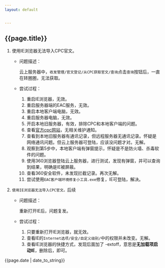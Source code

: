 ```yaml
---
layout: default


---
```


## {{page.title}}

1. 使用IE浏览器无法导入CPC官文。
    
    - 问题描述：
    
      云上服务器中，`收发管理/官文登记/从CPC获取官文/查询`点击`查询`按钮后，一直在转圈圈，无法获取。
    
    - 尝试过程：
      1. 重启IE浏览器，无效。
      2. 重启服务器端的EAC服务，无效。
      3. 重启本地客户端电脑，无效。
      4. 重启服务器电脑，无效。
      5. 开启本地旧服务器，有效，排除CPC和本地客户端的问题。
      6. 查看[官方cpc网站](http://cponline.cnipa.gov.cn/)，无相关维护通知。
      7. 查看到本地旧服务器有通讯记录，但远程服务器无通讯记录。怀疑是网络通讯问题。但云上服务器可登陆，应该没问题才对。无解。
      8. 观察到第5步中，本地客户端有弹窗提示，怀疑是不是防火墙、杀毒软件的问题。
      9. 使用360浏览器登陆云上服务器，进行测试，发现有弹窗，并可以查询到结果，明确是IE被屏蔽。
      10. 查看360安全软件，未发现拦截记录。再次无解。
      11. 尝试使用`EAC客户端环境修复小工具.exe`修复，IE可登陆，解决。
    
2. `使用IE浏览器无法导入CPC官文。`后续

    - 问题描述：

        重新打开IE后，问题复发。

    - 尝试过程：

        1. 只要重新打开IE浏览器，就无效。
        2. 查看IE的`Internet选项/安全/自定义级别/`中的权限并未改变。无解。
        3. 查看IE浏览器的快捷方式，发现后面加了 -extoff，意思是**无加载项启动IE**，删除后，即可。


{{page.date | date_to_string}}
